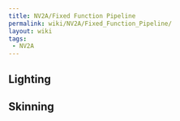 ```yaml
---
title: NV2A/Fixed Function Pipeline
permalink: wiki/NV2A/Fixed_Function_Pipeline/
layout: wiki
tags:
 - NV2A
---
```


Lighting
--------

Skinning
--------
